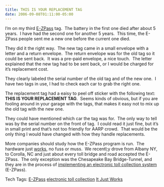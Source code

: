 ```yaml
---
title: THIS IS YOUR REPLACEMENT TAG
date: 2006-09-08T01:11:00-05:00
---
```

I&#8217;m on my third [E-ZPass](http://www.e-zpassny.com/static/info/index.shtml) tag.  The battery in the first one died after about 5 years.  I have had the second one for another 5 years.  This time, the E-ZPass people sent me a new one before the current one died.

They did it the right way.  The new tag came in a small envelope with a letter and a return envelope.  The return envelope was for the old tag so it could be sent back.  It was a pre-paid envelope, a nice touch.  The letter explained that the new tag had to be sent back, or I would be charged for it&#8217;s replacement cost.  

They clearly labeled the serial number of the old tag and of the new one.  I have two tags in use, I had to check each car to grab the right one.

The replacement tag had a eaisy to peel off sticker with the following text: **THIS IS YOUR REPLACEMENT TAG**.  Seems kinds of obvious, but if you are fooling around in your garage with the tags, that makes it easy not to mix up the old tag with the new one.

They could have mentioned which car the tag was for.  The only way to tell was by the serial number on the front of tag.  I could read it just fine, but it&#8217;s in small print and that&#8217;s not too friendly for AARP crowd.  That would be the only thing I would have changed with how they handle replacements.

More companies should study how the E-ZPass program is run.  The hardware just [works](http://auto.howstuffworks.com/e-zpass.htm), no fuss or muss.  We recentl;y drove from Albany NY, to Corolla, NC and just about every toll bridge and road accepted the E-ZPass.  The only exception was the Chesapeake Bay Bridge-Tunnel, and they are in the process of [implementing an electronic toll collection system](http://www.cbbt.com/ezpass.html) (E-ZPass).

<div>
  Tech Tags: <a href="http://technorati.com/tag/E-ZPass" rel="tag">E-ZPass</a> <a href="http://technorati.com/tag/electronic+toll+collection" rel="tag">electronic toll collection</a> <a href="http://technorati.com/tag/It+Just+Works" rel="tag">It Just Works</a>
</div>
